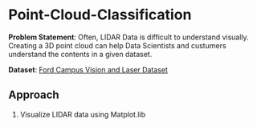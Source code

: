 # Point-Cloud-Classification

**Problem Statement**: Often, LIDAR Data is difficult to understand visually. Creating a 3D point cloud can help Data Scientists 
and custumers understand the contents in a given dataset.

**Dataset**: [Ford Campus Vision and Laser Dataset](http://robots.engin.umich.edu/SoftwareData/Ford)

## Approach
1. Visualize LIDAR data using Matplot.lib
